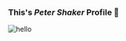### This's *Peter Shaker* Profile  👋
![hello](https://media-exp1.licdn.com/dms/image/C4D03AQF5aN6hl9p_xQ/profile-displayphoto-shrink_200_200/0?e=1602115200&v=beta&t=TpjtCkj6ItTuGRdJGh5xlfqzxcKG1lcOxvtX01H-UHY)
<!--
**EngPeterShaker/EngPeterShaker** is a ✨ _special_ ✨ repository because its `README.md` (this file) appears on your GitHub profile.

Here are some ideas to get you started:

- 🔭 I’m currently working on ...
- 🌱 I’m currently learning ...
- 👯 I’m looking to collaborate on ...
- 🤔 I’m looking for help with ...
- 💬 Ask me about ...
- 📫 How to reach me: ...
- 😄 Pronouns: ...
- ⚡ Fun fact: ...
-->
